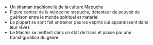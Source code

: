 - Un shaman traditionelle de la culture Mapuche
- Figure central de la médecine mapuche, détenteur de pouvoir de guérison entre le monde spirituel et matériel
- La plupart se sont fait entrainer pas les esprits qui apparaissent dans leur rêves
- Le Machis se mettent dans un état de trans et passe par une transfiguration du genre